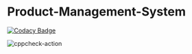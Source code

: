# Product-Management-System

[![Codacy Badge](https://api.codacy.com/project/badge/Grade/03952271fc474ab0b4d1db2c3840d1cc)](https://app.codacy.com/gh/99002772/Product-Management-System?utm_source=github.com&utm_medium=referral&utm_content=99002772/Product-Management-System&utm_campaign=Badge_Grade)

![cppcheck-action](https://github.com/PreethikaMani/Product-Management-System/workflows/cppcheck-action/badge.svg)
